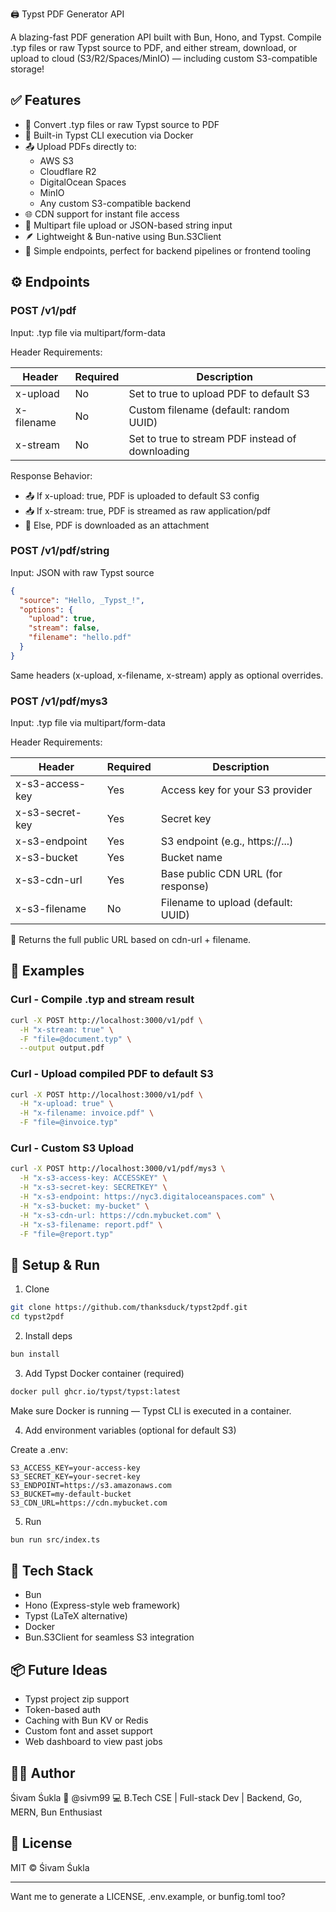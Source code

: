 🖨️ Typst PDF Generator API

A blazing-fast PDF generation API built with Bun, Hono, and Typst. Compile .typ files or raw Typst source to PDF, and either stream, download, or upload to cloud (S3/R2/Spaces/MinIO) — including custom S3-compatible storage!

## ✅ Features

- 🧾 Convert .typ files or raw Typst source to PDF
- 🚀 Built-in Typst CLI execution via Docker
- 📤 Upload PDFs directly to:
  - AWS S3
  - Cloudflare R2
  - DigitalOcean Spaces
  - MinIO
  - Any custom S3-compatible backend
- 🌐 CDN support for instant file access
- 🧪 Multipart file upload or JSON-based string input
- 🪶 Lightweight & Bun-native using Bun.S3Client
- 🧱 Simple endpoints, perfect for backend pipelines or frontend tooling

## ⚙️ Endpoints

### POST /v1/pdf

Input: .typ file via multipart/form-data

Header Requirements:

| Header     | Required | Description                                      |
| ---------- | -------- | ------------------------------------------------ |
| x-upload   | No       | Set to true to upload PDF to default S3          |
| x-filename | No       | Custom filename (default: random UUID)           |
| x-stream   | No       | Set to true to stream PDF instead of downloading |

Response Behavior:

- 📤 If x-upload: true, PDF is uploaded to default S3 config
- 📥 If x-stream: true, PDF is streamed as raw application/pdf
- 🔽 Else, PDF is downloaded as an attachment

### POST /v1/pdf/string

Input: JSON with raw Typst source

```json
{
  "source": "Hello, _Typst_!",
  "options": {
    "upload": true,
    "stream": false,
    "filename": "hello.pdf"
  }
}
```

Same headers (x-upload, x-filename, x-stream) apply as optional overrides.

### POST /v1/pdf/mys3

Input: .typ file via multipart/form-data

Header Requirements:

| Header          | Required | Description                        |
| --------------- | -------- | ---------------------------------- |
| x-s3-access-key | Yes      | Access key for your S3 provider    |
| x-s3-secret-key | Yes      | Secret key                         |
| x-s3-endpoint   | Yes      | S3 endpoint (e.g., https://...)    |
| x-s3-bucket     | Yes      | Bucket name                        |
| x-s3-cdn-url    | Yes      | Base public CDN URL (for response) |
| x-s3-filename   | No       | Filename to upload (default: UUID) |

🎯 Returns the full public URL based on cdn-url + filename.

## 🧪 Examples

### Curl - Compile .typ and stream result

```bash
curl -X POST http://localhost:3000/v1/pdf \
  -H "x-stream: true" \
  -F "file=@document.typ" \
  --output output.pdf
```

### Curl - Upload compiled PDF to default S3

```bash
curl -X POST http://localhost:3000/v1/pdf \
  -H "x-upload: true" \
  -H "x-filename: invoice.pdf" \
  -F "file=@invoice.typ"
```

### Curl - Custom S3 Upload

```bash
curl -X POST http://localhost:3000/v1/pdf/mys3 \
  -H "x-s3-access-key: ACCESSKEY" \
  -H "x-s3-secret-key: SECRETKEY" \
  -H "x-s3-endpoint: https://nyc3.digitaloceanspaces.com" \
  -H "x-s3-bucket: my-bucket" \
  -H "x-s3-cdn-url: https://cdn.mybucket.com" \
  -H "x-s3-filename: report.pdf" \
  -F "file=@report.typ"
```

## 🚀 Setup & Run

1. Clone

```bash
git clone https://github.com/thanksduck/typst2pdf.git
cd typst2pdf
```

2. Install deps

```bash
bun install
```

3. Add Typst Docker container (required)

```bash
docker pull ghcr.io/typst/typst:latest
```

Make sure Docker is running — Typst CLI is executed in a container.

4. Add environment variables (optional for default S3)

Create a .env:

```
S3_ACCESS_KEY=your-access-key
S3_SECRET_KEY=your-secret-key
S3_ENDPOINT=https://s3.amazonaws.com
S3_BUCKET=my-default-bucket
S3_CDN_URL=https://cdn.mybucket.com
```

5. Run

```bash
bun run src/index.ts
```

## 🧰 Tech Stack

- Bun
- Hono (Express-style web framework)
- Typst (LaTeX alternative)
- Docker
- Bun.S3Client for seamless S3 integration

## 📦 Future Ideas

- Typst project zip support
- Token-based auth
- Caching with Bun KV or Redis
- Custom font and asset support
- Web dashboard to view past jobs

## 🧑‍💻 Author

Śivam Śukla
🔗 @sivm99
💻 B.Tech CSE | Full-stack Dev | Backend, Go, MERN, Bun Enthusiast

## 🪪 License

MIT © Śivam Śukla

---

Want me to generate a LICENSE, .env.example, or bunfig.toml too?
